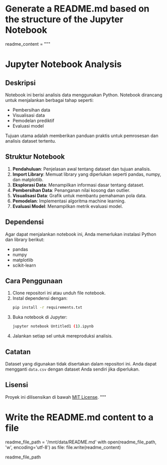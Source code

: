 # Generate a README.md based on the structure of the Jupyter Notebook

readme_content = """
# Jupyter Notebook Analysis

## Deskripsi

Notebook ini berisi analisis data menggunakan Python. Notebook dirancang untuk menjalankan berbagai tahap seperti:
- Pembersihan data
- Visualisasi data
- Pemodelan prediktif
- Evaluasi model

Tujuan utama adalah memberikan panduan praktis untuk pemrosesan dan analisis dataset tertentu.

## Struktur Notebook

1. **Pendahuluan**: Penjelasan awal tentang dataset dan tujuan analisis.
2. **Import Library**: Memuat library yang diperlukan seperti pandas, numpy, dan matplotlib.
3. **Eksplorasi Data**: Menampilkan informasi dasar tentang dataset.
4. **Pembersihan Data**: Penanganan nilai kosong dan outlier.
5. **Visualisasi Data**: Grafik untuk membantu pemahaman pola data.
6. **Pemodelan**: Implementasi algoritma machine learning.
7. **Evaluasi Model**: Menampilkan metrik evaluasi model.

## Dependensi

Agar dapat menjalankan notebook ini, Anda memerlukan instalasi Python dan library berikut:
- pandas
- numpy
- matplotlib
- scikit-learn

## Cara Penggunaan

1. Clone repositori ini atau unduh file notebook.
2. Instal dependensi dengan:
    ```bash
    pip install -r requirements.txt
    ```
3. Buka notebook di Jupyter:
    ```bash
    jupyter notebook Untitled1 (1).ipynb
    ```
4. Jalankan setiap sel untuk mereproduksi analisis.

## Catatan

Dataset yang digunakan tidak disertakan dalam repositori ini. Anda dapat mengganti `data.csv` dengan dataset Anda sendiri jika diperlukan.

## Lisensi

Proyek ini dilisensikan di bawah [MIT License](LICENSE).
"""

# Write the README.md content to a file
readme_file_path = '/mnt/data/README.md'
with open(readme_file_path, 'w', encoding='utf-8') as file:
    file.write(readme_content)

readme_file_path
